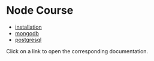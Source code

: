 
# Node Course

- [installation](node/installation.md)
- [mongodb](node/mongodb-adapter.md)
- [postgresql](node/postgresql.md)

Click on a link to open the corresponding documentation.
